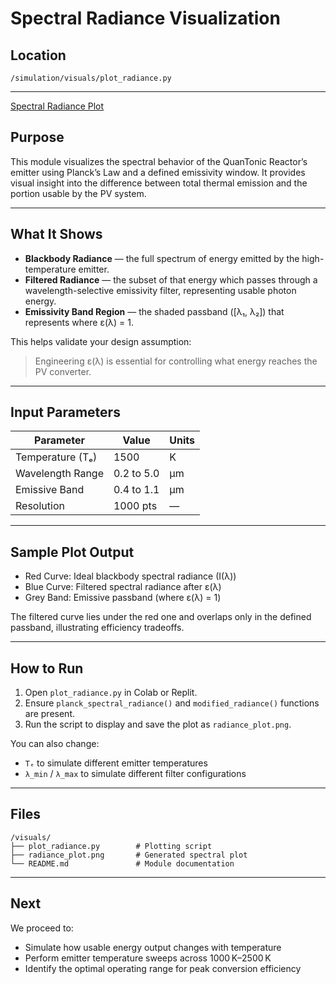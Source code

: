 # Spectral Radiance Visualization

## Location
`/simulation/visuals/plot_radiance.py`

---

[Spectral Radiance Plot](radiance_plot.png)

## Purpose

This module visualizes the spectral behavior of the QuanTonic Reactor’s emitter using Planck’s Law and a defined emissivity window. It provides visual insight into the difference between total thermal emission and the portion usable by the PV system.

---

## What It Shows

- **Blackbody Radiance** — the full spectrum of energy emitted by the high-temperature emitter.
- **Filtered Radiance** — the subset of that energy which passes through a wavelength-selective emissivity filter, representing usable photon energy.
- **Emissivity Band Region** — the shaded passband ([λ₁, λ₂]) that represents where ε(λ) = 1.

This helps validate your design assumption:  
> Engineering ε(λ) is essential for controlling what energy reaches the PV converter.

---

## Input Parameters

| Parameter         | Value     | Units    |
|------------------|-----------|----------|
| Temperature (Tₑ) | 1500       | K        |
| Wavelength Range | 0.2 to 5.0 | µm       |
| Emissive Band    | 0.4 to 1.1 | µm       |
| Resolution       | 1000 pts   | —        |

---

## Sample Plot Output

- Red Curve: Ideal blackbody spectral radiance (I(λ))
- Blue Curve: Filtered spectral radiance after ε(λ)
- Grey Band: Emissive passband (where ε(λ) = 1)

The filtered curve lies under the red one and overlaps only in the defined passband, illustrating efficiency tradeoffs.

---

## How to Run

1. Open `plot_radiance.py` in Colab or Replit.
2. Ensure `planck_spectral_radiance()` and `modified_radiance()` functions are present.
3. Run the script to display and save the plot as `radiance_plot.png`.

You can also change:
- `Tₑ` to simulate different emitter temperatures
- `λ_min` / `λ_max` to simulate different filter configurations

---

## Files
```
/visuals/
├── plot_radiance.py        # Plotting script
├── radiance_plot.png       # Generated spectral plot
└── README.md               # Module documentation
```
---

## Next

We proceed to:
- Simulate how usable energy output changes with temperature
- Perform emitter temperature sweeps across 1000 K–2500 K
- Identify the optimal operating range for peak conversion efficiency
